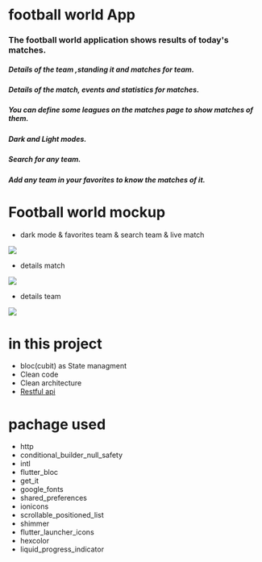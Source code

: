 # football world App

### The football world application shows results of today's matches.
##### Details of the team ,standing it and matches for team.
##### Details of the match, events and statistics for matches.
##### You can define some leagues on the matches page to show matches of them. 
##### Dark and Light modes.
##### Search for any team.
##### Add any team in your favorites to know the matches of it.

# Football world mockup

- dark mode & favorites team & search team & live match

![](https://github.com/1Mahmoud12/course_Mrabdullah_udemy/blob/main/lib/other%20functions.png)
- details match

![](https://github.com/1Mahmoud12/course_Mrabdullah_udemy/blob/main/lib/line%20up.png)
- details team

![](https://github.com/1Mahmoud12/course_Mrabdullah_udemy/blob/main/lib/details%20team.png)

# in this project
- bloc(cubit) as State managment
- Clean code
- Clean architecture
- [Restful api](https://dashboard.api-football.com/)

# pachage used
 
- http
- conditional_builder_null_safety
- intl
- flutter_bloc
- get_it
- google_fonts
- shared_preferences
- ionicons
- scrollable_positioned_list
- shimmer
- flutter_launcher_icons
- hexcolor
- liquid_progress_indicator
